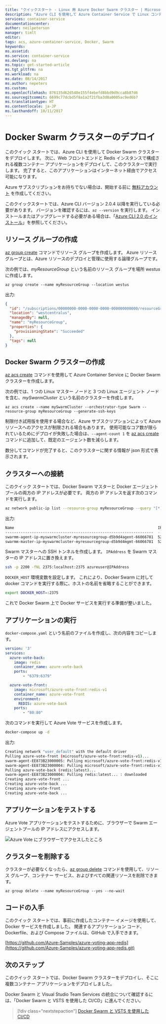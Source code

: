 ```yaml
---
title: "クイックスタート - Linux 用 Azure Docker Swarm クラスター | Microsoft Docs"
description: "Azure CLI を使用して Azure Container Service で Linux コンテナー用 Docker Swarm クラスターを作成する方法を簡単に説明します。"
services: container-service
documentationcenter: 
author: neilpeterson
manager: timlt
editor: 
tags: acs, azure-container-service, Docker, Swarm
keywords: 
ms.assetid: 
ms.service: container-service
ms.devlang: na
ms.topic: get-started-article
ms.tgt_pltfrm: na
ms.workload: na
ms.date: 08/14/2017
ms.author: nepeters
ms.custom: 
ms.openlocfilehash: 876135d62d548e155f4ebefd8bbd9d9cca8b87d6
ms.sourcegitcommit: 6699c77dcbd5f8a1a2f21fba3d0a0005ac9ed6b7
ms.translationtype: HT
ms.contentlocale: ja-JP
ms.lasthandoff: 10/11/2017
---
```

# <a name="deploy-docker-swarm-cluster"></a>Docker Swarm クラスターのデプロイ

このクイック スタートでは、Azure CLI を使用して Docker Swarm クラスターをデプロイします。 次に、Web フロントエンドと Redis インスタンスで構成される複数コンテナー アプリケーションをデプロイして、このクラスターで実行します。 完了すると、このアプリケーションはインターネット経由でアクセス可能になります。

Azure サブスクリプションをお持ちでない場合は、開始する前に [無料アカウント](https://azure.microsoft.com/free/?WT.mc_id=A261C142F) を作成してください。

このクイックスタートでは、Azure CLI バージョン 2.0.4 以降を実行している必要があります。 バージョンを確認するには、`az --version` を実行します。 インストールまたはアップグレードする必要がある場合は、「[Azure CLI 2.0 のインストール]( /cli/azure/install-azure-cli)」を参照してください。

## <a name="create-a-resource-group"></a>リソース グループの作成

[az group create](/cli/azure/group#create) コマンドでリソース グループを作成します。 Azure リソース グループとは、Azure リソースのデプロイと管理に使用する論理グループです。

次の例では、*myResourceGroup* という名前のリソース グループを場所 *westus* に作成します。

```azurecli-interactive
az group create --name myResourceGroup --location westus
```

出力:

```json
{
  "id": "/subscriptions/00000000-0000-0000-0000-000000000000/resourceGroups/myResourceGroup",
  "location": "westcentralus",
  "managedBy": null,
  "name": "myResourceGroup",
  "properties": {
    "provisioningState": "Succeeded"
  },
  "tags": null
}
```

## <a name="create-docker-swarm-cluster"></a>Docker Swarm クラスターの作成

[az acs create](/cli/azure/acs#create) コマンドを使用して Azure Container Service に Docker Swarm クラスターを作成します。 

次の例では、1 つの Linux マスター ノードと 3 つの Linux エージェント ノードを含む、*mySwarmCluster* という名前のクラスターを作成します。

```azurecli-interactive
az acs create --name mySwarmCluster --orchestrator-type Swarm --resource-group myResourceGroup --generate-ssh-keys
```

制限付き試用版を使用する場合など、Azure サブスクリプションによって Azure リソースへのアクセスが制限される場合もあります。 使用可能なコア数が限られているためにデプロイが失敗した場合は、`--agent-count 1` を [az acs create](/cli/azure/acs#create) コマンドに追加して、既定のエージェント数を減らします。 

数分してコマンドが完了すると、このクラスターに関する情報が json 形式で表示されます。

## <a name="connect-to-the-cluster"></a>クラスターへの接続

このクイック スタートでは、Docker Swarm マスターと Docker エージェント プールの両方の IP アドレスが必要です。 両方の IP アドレスを返す次のコマンドを実行します。


```bash
az network public-ip list --resource-group myResourceGroup --query "[*].{Name:name,IPAddress:ipAddress}" -o table
```

出力:

```bash
Name                                                                 IPAddress
-------------------------------------------------------------------  -------------
swarmm-agent-ip-myswarmcluster-myresourcegroup-d5b9d4agent-66066781  52.179.23.131
swarmm-master-ip-myswarmcluster-myresourcegroup-d5b9d4mgmt-66066781  52.141.37.199
```

Swarm マスターへの SSH トンネルを作成します。 `IPAddress` を Swarm マスターの IP アドレスに置き換えます。

```bash
ssh -p 2200 -fNL 2375:localhost:2375 azureuser@IPAddress
```

`DOCKER_HOST` 環境変数を設定します。 これにより、Docker Swarm に対して docker コマンドを実行する際に、ホストの名前を省略することができます。

```bash
export DOCKER_HOST=:2375
```

これで Docker Swarm 上で Docker サービスを実行する準備が整いました。


## <a name="run-the-application"></a>アプリケーションの実行

`docker-compose.yaml` という名前のファイルを作成し、次の内容をコピーします。

```yaml
version: '3'
services:
  azure-vote-back:
    image: redis
    container_name: azure-vote-back
    ports:
        - "6379:6379"

  azure-vote-front:
    image: microsoft/azure-vote-front:redis-v1
    container_name: azure-vote-front
    environment:
      REDIS: azure-vote-back
    ports:
        - "80:80"
```

次のコマンドを実行して Azure Vote サービスを作成します。

```bash
docker-compose up -d
```

出力:

```bash
Creating network "user_default" with the default driver
Pulling azure-vote-front (microsoft/azure-vote-front:redis-v1)...
swarm-agent-EE873B23000005: Pulling microsoft/azure-vote-front:redis-v1...
swarm-agent-EE873B23000004: Pulling microsoft/azure-vote-front:redis-v1... : downloaded
Pulling azure-vote-back (redis:latest)...
swarm-agent-EE873B23000004: Pulling redis:latest... : downloaded
Creating azure-vote-front ... 
Creating azure-vote-back ... 
Creating azure-vote-front
Creating azure-vote-back ...
```

## <a name="test-the-application"></a>アプリケーションをテストする

Azure Vote アプリケーションをテストするために、ブラウザーで Swarm エージェントプールの IP アドレスにアクセスします。

![Azure Vote にブラウザーでアクセスしたところ](media/container-service-docker-swarm-mode-walkthrough/azure-vote.png)

## <a name="delete-cluster"></a>クラスターを削除する
クラスターが必要なくなったら、[az group delete](/cli/azure/group#delete) コマンドを使用して、リソース グループ、コンテナー サービス、およびすべての関連リソースを削除できます。

```azurecli-interactive
az group delete --name myResourceGroup --yes --no-wait
```

## <a name="get-the-code"></a>コードの入手

このクイック スタートでは、事前に作成したコンテナー イメージを使用して、Docker サービスを作成しました。 関連するアプリケーション コード、Dockerfile、および Compose ファイルは、GitHub で入手できます。

[https://github.com/Azure-Samples/azure-voting-app-redis](https://github.com/Azure-Samples/azure-voting-app-redis.git)

## <a name="next-steps"></a>次のステップ

このクイック スタートでは、Docker Swarm クラスターをデプロイし、そこに複数コンテナー アプリケーションをデプロイしました。

Docker Swarm と Visual Studio Team Services の統合について確認するには、「Docker Swarm と VSTS を使用した CI/CD」に進んでください。

> [!div class="nextstepaction"]
> [Docker Swarm と VSTS を使用した CI/CD](./container-service-docker-swarm-setup-ci-cd.md)